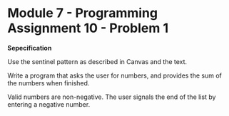 # Module 7 - Programming Assignment 10 - Problem 1

**Sepecification**

Use the sentinel pattern as described in Canvas and the text.

Write a program that asks the user for numbers, and provides the sum of the numbers when finished.

Valid numbers are non-negative. The user signals the end of the list by entering a negative number.
